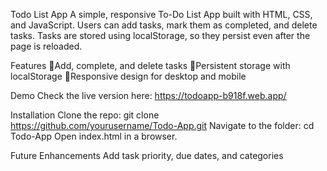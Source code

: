 Todo List App
A simple, responsive To-Do List App built with HTML, CSS, and JavaScript. Users can add tasks, mark them as completed, and delete tasks. Tasks are stored using localStorage, so they persist even after the page is reloaded.

Features
🔹Add, complete, and delete tasks
🔹Persistent storage with localStorage
🔹Responsive design for desktop and mobile


Demo
Check the live version here: https://todoapp-b918f.web.app/

Installation
Clone the repo: git clone https://github.com/yourusername/Todo-App.git
Navigate to the folder: cd Todo-App
Open index.html in a browser.

Future Enhancements
Add task priority, due dates, and categories
